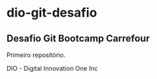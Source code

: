 # dio-git-desafio

## Desafio Git Bootcamp Carrefour

Primeiro repositório.

DIO - Digital Innovation One Inc


